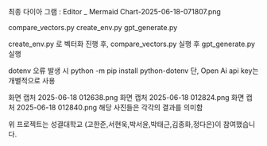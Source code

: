최종 다이아 그램 : Editor _ Mermaid Chart-2025-06-18-071807.png

compare_vectors.py
create_env.py
gpt_generate.py

create_env.py 로 벡터화 진행 후, compare_vectors.py 실행 후 gpt_generate.py 실행

dotenv 오류 발생 시 python -m pip install python-dotenv
단, Open Ai api key는 개별적으로 사용

화면 캡처 2025-06-18 012638.png
화면 캡처 2025-06-18 012824.png
화면 캡처 2025-06-18 012840.png
해당 사진들은 각각의 결과를 의미함

위 프로젝트는 
성결대학교 (고한준,서현욱,박서윤,박태근,김종화,정다은)이 참여했습니다.
